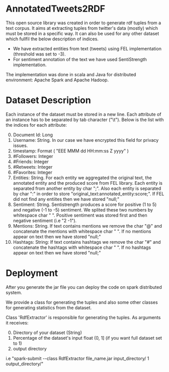 # AnnotatedTweets2RDF

This open source library was created in order to generate rdf tuples from a text corpus. It aims at extracting tuples from twitter's data (mostly) which must be stored in a specific way. It can also be used for any other dataset which fullfil the below description of indices.

- We have extracted entities from text (tweets) using FEL implementation (threshold was set to -3).
- For sentiment annotation of the text we have used SentiStrength implementation.  

The implementation was done in scala and Java for distributed environment: Apache Spark and Apache Hadoop. 

# Dataset Description

Each instance of the dataset must be stored in a new line. Each attribute of an instance has to be separated by tab character ("\t").
Below is the list with the indices for each attribute:

0. Document Id: Long
1. Username: String. In our case we have encrypted this field for privacy issues.
2. timestamp: Format ( "EEE MMM dd HH:mm:ss Z yyyy" )
3. #Followers: Integer
4. #Friends: Integer
5. #Retweets: Integer
6. #Favorites: Integer
7. Entities: String. For each entity we aggregated the original text, the annotated entity and the produced score from FEL library. Each entity is separated from another entity by char ";". Also each entity is separated by char ":" in order to store "original_text:annotated_entity:score;". If FEL did not find any entiites then we have stored "null;"
8. Sentiment: String. Sentistrength produces a score for positive (1 to 5) and negative (-1 to -5) sentiment. We splited these two numbers by whitespace char " ". Positive sentiment was stored first and then negative sentiment (i.e "2 -1").
9. Mentions: String. If text contains mentions we remove the char "@" and concatenate the mentions with whitespace char " ". If no mentions appear on text then we have stored "null;"
10. Hashtags: String: If text contains hashtags we remove the char "#" and concatenate the hashtags with whitespace char " ". If no hashtags appear on text then we have stored "null;"
  
  
# Deployment

After you generate the jar file you can deploy the code on spark distributed system.

We provide a class for generating the tuples and also some other classes for generating statistics from the dataset.

Class 'RdfExtractor' is responsible for generating the tuples. As arguments it receives:

0. Directory of your dataset (String)
1. Percentage of the dataset's input float (0, 1] (if you want full dataset set to 1)
2. output directory

i.e "spark-submit --class RdfExtractor file_name.jar input_directory/ 1 output_directory/"


